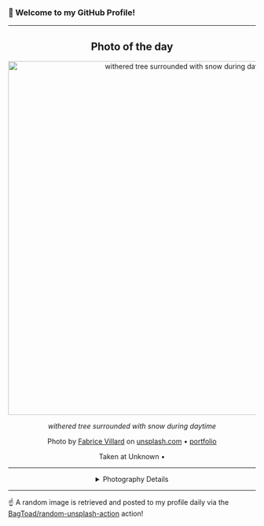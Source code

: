 ### 👋 Welcome to my GitHub Profile!

----
<div align="center">

## Photo of the day
  
  <a href="https://unsplash.com/photos/withered-tree-surrounded-with-snow-during-daytime-Du41jIaI5Ww"><img width="720" src="https://images.unsplash.com/photo-1520262454473-a1a82276a574?crop=entropy&cs=tinysrgb&fit=max&fm=jpg&ixid=M3w1OTQ0OTd8MHwxfHJhbmRvbXx8fHx8fHx8fDE3NDc0NjIxNTd8&ixlib=rb-4.1.0&q=80&w=1080" alt="withered tree surrounded with snow during daytime"></a>
  
  <em>withered tree surrounded with snow during daytime</em>
  
  <em></em>

  Photo by [Fabrice Villard](http://paypal.me/FabriceVillard) on [unsplash.com](https://unsplash.com/) • [portfolio](http://paypal.me/FabriceVillard)
  
  Taken at Unknown • 
  
  ---
  
<details>
<summary>Photography Details</summary>
  
| Parameter     | Value |
| ------------- | ----- |
| Camera Model  | X-T1 |
| Exposure Time | 1/140 |
| Aperture      | 5.0 |
| Focal Length  | 23.0 |
| ISO           | 200 |
| Location      | Unknown (null) |
| Coordinates   | Latitude null, Longitude null |

</details>

</div>

----

☝️ A random image is retrieved and posted to my profile daily via the [BagToad/random-unsplash-action](https://github.com/BagToad/random-unsplash-action) action!
